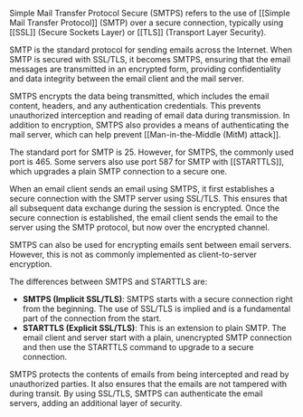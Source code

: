 Simple Mail Transfer Protocol Secure (SMTPS) refers to the use of [[Simple Mail Transfer Protocol]] (SMTP) over a secure connection, typically using [[SSL]] (Secure Sockets Layer) or [[TLS]] (Transport Layer Security). 

SMTP is the standard protocol for sending emails across the Internet. When SMTP is secured with SSL/TLS, it becomes SMTPS, ensuring that the email messages are transmitted in an encrypted form, providing confidentiality and data integrity between the email client and the mail server.

SMTPS encrypts the data being transmitted, which includes the email content, headers, and any authentication credentials. This prevents unauthorized interception and reading of email data during transmission. In addition to encryption, SMTPS also provides a means of authenticating the mail server, which can help prevent [[Man-in-the-Middle (MitM) attack]].

The standard port for SMTP is 25. However, for SMTPS, the commonly used port is 465. Some servers also use port 587 for SMTP with [[STARTTLS]], which upgrades a plain SMTP connection to a secure one.

When an email client sends an email using SMTPS, it first establishes a secure connection with the SMTP server using SSL/TLS. This ensures that all subsequent data exchange during the session is encrypted. Once the secure connection is established, the email client sends the email to the server using the SMTP protocol, but now over the encrypted channel.

SMTPS can also be used for encrypting emails sent between email servers. However, this is not as commonly implemented as client-to-server encryption.

The differences between SMTPS and STARTTLS are:

- **SMTPS (Implicit SSL/TLS)**: SMTPS starts with a secure connection right from the beginning. The use of SSL/TLS is implied and is a fundamental part of the connection from the start.
- **STARTTLS (Explicit SSL/TLS)**: This is an extension to plain SMTP. The email client and server start with a plain, unencrypted SMTP connection and then use the STARTTLS command to upgrade to a secure connection.

SMTPS protects the contents of emails from being intercepted and read by unauthorized parties. It also ensures that the emails are not tampered with during transit. By using SSL/TLS, SMTPS can authenticate the email servers, adding an additional layer of security.